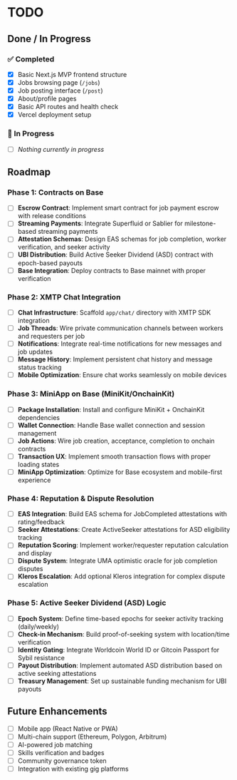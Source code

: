 # TODO

## Done / In Progress

### ✅ Completed
- [x] Basic Next.js MVP frontend structure
- [x] Jobs browsing page (`/jobs`)
- [x] Job posting interface (`/post`)
- [x] About/profile pages
- [x] Basic API routes and health check
- [x] Vercel deployment setup

### 🔄 In Progress
- [ ] _Nothing currently in progress_

## Roadmap

### Phase 1: Contracts on Base
- [ ] **Escrow Contract**: Implement smart contract for job payment escrow with release conditions
- [ ] **Streaming Payments**: Integrate Superfluid or Sablier for milestone-based streaming payments
- [ ] **Attestation Schemas**: Design EAS schemas for job completion, worker verification, and seeker activity
- [ ] **UBI Distribution**: Build Active Seeker Dividend (ASD) contract with epoch-based payouts
- [ ] **Base Integration**: Deploy contracts to Base mainnet with proper verification

### Phase 2: XMTP Chat Integration
- [ ] **Chat Infrastructure**: Scaffold `app/chat/` directory with XMTP SDK integration
- [ ] **Job Threads**: Wire private communication channels between workers and requesters per job
- [ ] **Notifications**: Integrate real-time notifications for new messages and job updates
- [ ] **Message History**: Implement persistent chat history and message status tracking
- [ ] **Mobile Optimization**: Ensure chat works seamlessly on mobile devices

### Phase 3: MiniApp on Base (MiniKit/OnchainKit)
- [ ] **Package Installation**: Install and configure MiniKit + OnchainKit dependencies
- [ ] **Wallet Connection**: Handle Base wallet connection and session management
- [ ] **Job Actions**: Wire job creation, acceptance, completion to onchain contracts
- [ ] **Transaction UX**: Implement smooth transaction flows with proper loading states
- [ ] **MiniApp Optimization**: Optimize for Base ecosystem and mobile-first experience

### Phase 4: Reputation & Dispute Resolution
- [ ] **EAS Integration**: Build EAS schema for JobCompleted attestations with rating/feedback
- [ ] **Seeker Attestations**: Create ActiveSeeker attestations for ASD eligibility tracking
- [ ] **Reputation Scoring**: Implement worker/requester reputation calculation and display
- [ ] **Dispute System**: Integrate UMA optimistic oracle for job completion disputes
- [ ] **Kleros Escalation**: Add optional Kleros integration for complex dispute escalation

### Phase 5: Active Seeker Dividend (ASD) Logic
- [ ] **Epoch System**: Define time-based epochs for seeker activity tracking (daily/weekly)
- [ ] **Check-in Mechanism**: Build proof-of-seeking system with location/time verification
- [ ] **Identity Gating**: Integrate Worldcoin World ID or Gitcoin Passport for Sybil resistance
- [ ] **Payout Distribution**: Implement automated ASD distribution based on active seeking attestations
- [ ] **Treasury Management**: Set up sustainable funding mechanism for UBI payouts

## Future Enhancements
- [ ] Mobile app (React Native or PWA)
- [ ] Multi-chain support (Ethereum, Polygon, Arbitrum)
- [ ] AI-powered job matching
- [ ] Skills verification and badges
- [ ] Community governance token
- [ ] Integration with existing gig platforms
